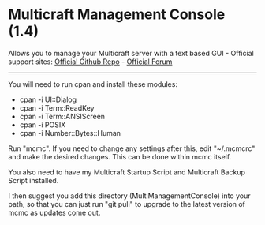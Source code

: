 # Multicraft Management Console (1.4)
Allows you to manage your Multicraft server with a text based GUI -  Official support sites: [Official Github Repo](https://github.com/fstltna/MultiManagementConsole) - [Official Forum](https://minecity.online/index.php/forum/management-console)

---

You will need to run cpan and install these modules:

- cpan -i UI::Dialog
- cpan -i Term::ReadKey
- cpan -i Term::ANSIScreen
- cpan -i POSIX
- cpan -i Number::Bytes::Human

Run "mcmc". If you need to change any settings after this, edit "~/.mcmcrc" and make the desired changes. This can be done within mcmc itself.

You also need to have my Multicraft Startup Script and Multicraft Backup Script installed.

I then suggest you add this directory (MultiManagementConsole) into your path, so that you can just run "git pull" to upgrade to the latest version of mcmc as updates come out.

